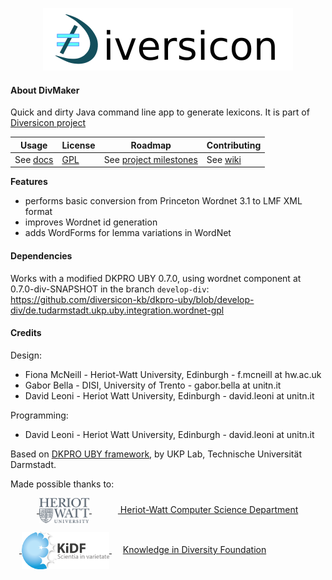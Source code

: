 <p class="josman-to-strip" align="center">
<img alt="DiverCLI" src="docs/img/diversicon-core-writing-100px.png" >
<br/>
</p>

#### About DivMaker


Quick and dirty Java command line app to generate lexicons. It is part of <a href="https://github.com/diversicon-kb/diversicon-core" target="_blank">Diversicon project</a>

|**Usage**|**License**|**Roadmap**|**Contributing**|
|-----------|---------|-----------|----------------|
| See [docs](docs) |[GPL](LICENSE.txt) | See [project milestones](../../milestones) | See [wiki](../../wiki)|


**Features**

- performs basic conversion from Princeton Wordnet 3.1 to LMF XML format
- improves Wordnet id generation
- adds WordForms for lemma variations in WordNet 


#### Dependencies

Works with a modified DKPRO UBY 0.7.0, using wordnet component at 0.7.0-div-SNAPSHOT in the branch `develop-div`: https://github.com/diversicon-kb/dkpro-uby/blob/develop-div/de.tudarmstadt.ukp.uby.integration.wordnet-gpl


#### Credits

Design:

* Fiona McNeill - Heriot-Watt University, Edinburgh - f.mcneill at hw.ac.uk 
* Gabor Bella - DISI, University of Trento -  gabor.bella at unitn.it
* David Leoni - Heriot Watt University, Edinburgh - david.leoni at unitn.it

Programming:  

* David Leoni - Heriot Watt University, Edinburgh - david.leoni at unitn.it

Based on <a href="http://dkpro.github.io/dkpro-uby/" target="blank">DKPRO UBY framework</a>, by UKP Lab, Technische Universität Darmstadt.

Made possible thanks to:

&emsp;&emsp;&emsp;<a href="https://www.hw.ac.uk/schools/mathematical-computer-sciences/departments/computer-science.htm" target="_blank"> <img src="docs/img/hw.png" width="80px" style="vertical-align:middle;"> </a> &emsp;&emsp;&emsp;<a href="https://www.hw.ac.uk/schools/mathematical-computer-sciences/departments/computer-science.htm" target="_blank"> Heriot-Watt Computer Science Department </a>  

&emsp;<a href="http://kidf.eu" target="_blank"> <img style="vertical-align:middle;" width="140px" src="docs/img/kidf-scientia.png"> </a> &emsp; <a href="http://kidf.eu" target="_blank"> Knowledge in Diversity Foundation </a> <br/>
